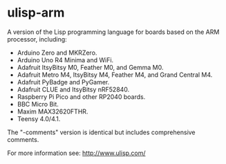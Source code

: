 # ulisp-arm
A version of the Lisp programming language for boards based on the ARM processor, including:

* Arduino Zero and MKRZero.
* Arduino Uno R4 Minima and WiFi.
* Adafruit ItsyBitsy M0, Feather M0, and Gemma M0.
* Adafruit Metro M4, ItsyBitsy M4, Feather M4, and Grand Central M4.
* Adafruit PyBadge and PyGamer.
* Adafruit CLUE and ItsyBitsy nRF52840.
* Raspberry Pi Pico and other RP2040 boards.
* BBC Micro Bit.
* Maxim MAX32620FTHR.
* Teensy 4.0/4.1.

The "-comments" version is identical but includes comprehensive comments.

For more information see: http://www.ulisp.com/
